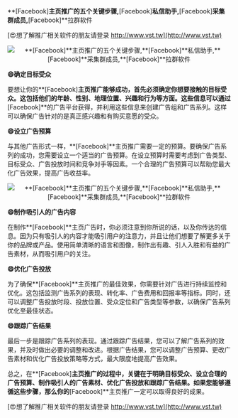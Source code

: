 **[Facebook]**主页推广的五个关键步骤,**[Facebook]**私信助手,**[Facebook]**采集群成员,**[Facebook]**拉群软件

[😍想了解推广相关软件的朋友请登录 http://www.vst.tw](http://www.vst.tw)

 <center><img src="https://vst.tw/MP4/tuiguang/png/0.png" alt="**[Facebook]**主页推广的五个关键步骤,**[Facebook]**私信助手,**[Facebook]**采集群成员,**[Facebook]**拉群软件"></center>

**😄确定目标受众**

要想让你的**[Facebook]**主页推广能够成功，首先必须确定你想要接触的目标受众。这包括他们的年龄、性别、地理位置、兴趣和行为等方面。这些信息可以通过**[Facebook]**的广告平台获得，并利用这些信息来创建广告组和广告系列。这样可以确保广告针对的是真正感兴趣和有购买意愿的受众。

**😄设立广告预算**

与其他广告形式一样，**[Facebook]**主页推广需要一定的预算。要确保广告系列的成功，您需要设立一个适当的广告预算。在设立预算时需要考虑到广告类型、目标受众、广告投放时间和竞争对手等因素。一个合理的广告预算可以帮助您最大化广告效果，提高广告收益率。

 <center><img src="https://vst.tw/MP4/tuiguang/png/8.png" alt="**[Facebook]**主页推广的五个关键步骤,**[Facebook]**私信助手,**[Facebook]**采集群成员,**[Facebook]**拉群软件"></center>

**😄制作吸引人的广告内容**

在制作**[Facebook]**主页广告时，你必须注意到你所说的话，以及你传达的信息。因为只有吸引人的内容才能吸引用户的注意力，并且让他们想要了解更多关于你的品牌或产品。使用简单清晰的语言和图像，制作出有趣、引人入胜和有益的广告素材，从而吸引用户的关注。

**😄优化广告投放**

为了确保**[Facebook]**主页推广的最佳效果，你需要针对广告进行持续监控和优化。这包括监测广告系列的表现、转化率、广告费用和回报率等指标。同时，还可以调整广告投放时段、投放位置、受众定位和广告类型等参数，以确保广告系列优化至最佳状态。

**😄跟踪广告结果**

最后一步是跟踪广告系列的表现。通过跟踪广告结果，您可以了解广告系列的效果，并及时做出必要的调整和改进。根据广告结果，您可以调整广告预算、更改广告素材和优化广告投放策略等方式，最大限度地提高广告效果。

总之，在**[Facebook]**主页推广的过程中，关键在于明确目标受众、设立合理的广告预算、制作吸引人的广告素材、优化广告投放和跟踪广告结果。如果您能够遵循这些步骤，那么你的**[Facebook]**主页推广一定可以取得良好的成果。

[😍想了解推广相关软件的朋友请登录 http://www.vst.tw](http://www.vst.tw)



